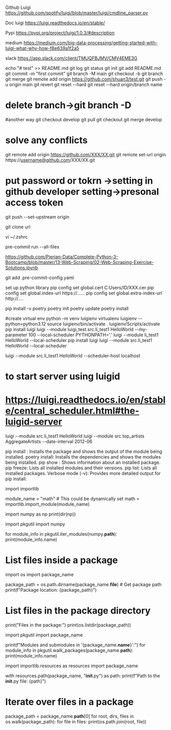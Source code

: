 Github Luigi
https://github.com/spotify/luigi/blob/master/luigi/cmdline_parser.py

Doc luigi
https://luigi.readthedocs.io/en/stable/

Pypi
https://pypi.org/project/luigi/1.0.3/#description

medium
https://medium.com/big-data-processing/getting-started-with-luigi-what-why-how-f8e639a1f2a5

slack
https://app.slack.com/client/TMUQFBJMV/CMV4EME3G


echo "# test" >> README.md
git log
git status
git init
git add README.md
git commit -m "first commit"
git branch -M main
git checkout -b <branch name>
git branch <name>
git merge <name>
git remote add origin https://github.com/shuan3/test.git
git push -u origin main
git revert <id>
git reset --hard <id>
git reset --hard origin/branch name
# delete branch->git branch -D <branch name>

#another way
git checkout develop
git pull
git checkout <branch name>
git merge develop
# solve any conflicts

git remote add origin https://github.com/XXX/XX.git
git remote set-url origin https://username@github.com/XXX/XX.git
# put password or tokrn ->setting in github developer setting->presonal access token
git push --set-upstream origin <branch name>


git clone url


vi  ~/.zshrc



pre-commit run --all-files




https://github.com/Pierian-Data/Complete-Python-3-Bootcamp/blob/master/13-Web-Scraping/02-Web-Scraping-Exercise-Solutions.ipynb



git add .pre-commit-config.yaml


set up python library
pip config set global.cert C:Users/ID/XXX.cer
pip config set global.index-url https://......
pip config set global.extra-index-url http://....


pip install -v poetry
poetry init
poetry update
poetry install

#create virtual env
python -m venv luigienv
virtualenv luigienv --python=python3.12
source luigienv/bin/activate
. luigienv/Scripts/activate
pip install luigi
luigi --module luigi_test.src.li_test1 HelloWorld --my-parameter 100 --local-scheduler
PYTHONPATH='.' luigi --module li_test1 HelloWorld --local-scheduler
pip install luigi
luigi --module src.li_test1 HelloWorld --local-scheduler

luigi --module src.li_test1 HelloWorld --scheduler-host localhost

# to start server using luigid
# https://luigi.readthedocs.io/en/stable/central_scheduler.html#the-luigid-server
luigi --module src.li_test1 HelloWorld
luigi --module src.top_artists AggregateArtists --date-interval 2012-06




pip install <package-name>: Installs the package and shows the output of the module being installed.
poetry install: Installs the dependencies and shows the modules being installed.
pip show <package-name>: Shows information about an installed package.
pip freeze: Lists all installed modules and their versions.
pip list: Lists all installed packages.
Verbose mode (-v): Provides more detailed output for pip install.


import importlib

module_name = "math"  # This could be dynamically set
math = importlib.import_module(module_name)


import numpy as np
print(dir(np))

import pkgutil
import numpy

for module_info in pkgutil.iter_modules(numpy.__path__):
    print(module_info.name)


# List files inside a package
import os
import package_name

package_path = os.path.dirname(package_name.__file__)  # Get package path
print(f"Package location: {package_path}")

# List files in the package directory
print("Files in the package:")
print(os.listdir(package_path))

import pkgutil
import package_name

print(f"Modules and submodules in '{package_name.__name__}':")
for module_info in pkgutil.walk_packages(package_name.__path__):
    print(module_info.name)



import importlib.resources as resources
import package_name

with resources.path(package_name, "__init__.py") as path:
    print(f"Path to the __init__.py file: {path}")

# Iterate over files in a package
package_path = package_name.__path__[0]
for root, dirs, files in os.walk(package_path):
    for file in files:
        print(os.path.join(root, file))
